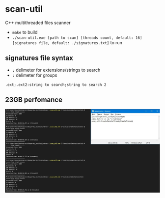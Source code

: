 # scan-util

C++ multithreaded files scanner

* ```make``` to build
* ```./scan-util.exe [path to scan] [threads count, default: 16] [signatures file, default: ./signatures.txt]``` to run

## signatures file syntax
* ```;``` delimeter for extensions/strings to search
* ```:``` delimeter for groups

```
.ext;.ext2:string to search;string to search 2
```

## 23GB perfomance 
![perfomance](https://github.com/awend0/scan-util/blob/main/screenshots/perfomance.jpg?raw=true)
